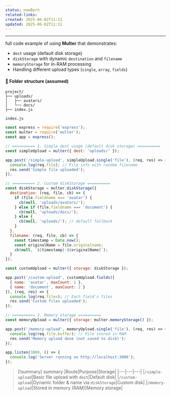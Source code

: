 ```yaml
---
status: newBorn
related-links: 
created: 2025-06-02T11:11
updated: 2025-06-02T11:11
---
```

---

full code example of using **Multer** that demonstrates:

- `dest` usage (default disk storage)
- `diskStorage` with dynamic `destination` and `filename`
- `memoryStorage` for in-RAM processing
- Handling different upload types (`single`, `array`, `fields`)

#### 📁 Folder structure (assumed)
```pgsql
project/
├── uploads/
│   ├── avatars/
│   └── docs/
├── index.js
```

`index.js`
```js
const express = require('express');
const multer = require('multer');
const app = express();

// ========== 1. Simple dest usage (default disk storage) ==========
const simpleUpload = multer({ dest: 'uploads/' });

app.post('/simple-upload', simpleUpload.single('file'), (req, res) => {
  console.log(req.file); // File info with random filename
  res.send('Simple file uploaded');
});

// ========== 2. Custom diskStorage ==========
const diskStorage = multer.diskStorage({
  destination: (req, file, cb) => {
    if (file.fieldname === 'avatar') {
      cb(null, 'uploads/avatars/');
    } else if (file.fieldname === 'document') {
      cb(null, 'uploads/docs/');
    } else {
      cb(null, 'uploads/'); // default fallback
    }
  },
  filename: (req, file, cb) => {
    const timestamp = Date.now();
    const originalName = file.originalname;
    cb(null, `${timestamp}-${originalName}`);
  }
});

const customUpload = multer({ storage: diskStorage });

app.post('/custom-upload', customUpload.fields([
  { name: 'avatar', maxCount: 1 },
  { name: 'document', maxCount: 2 }
]), (req, res) => {
  console.log(req.files); // Each field's files
  res.send('Custom files uploaded');
});

// ========== 3. Memory storage ==========
const memoryUpload = multer({ storage: multer.memoryStorage() });

app.post('/memory-upload', memoryUpload.single('file'), (req, res) => {
  console.log(req.file.buffer); // File stored in RAM
  res.send('Memory upload done (not saved to disk)');
});

app.listen(3000, () => {
  console.log('Server running on http://localhost:3000');
});
```


> [!summary] summary
> |Route|Purpose|Storage|
|---|---|---|
|`/simple-upload`|Basic file upload with `dest`|Default disk|
|`/custom-upload`|Dynamic folder & name via `diskStorage`|Custom disk|
|`/memory-upload`|Stored in memory (RAM)|Memory storage|
